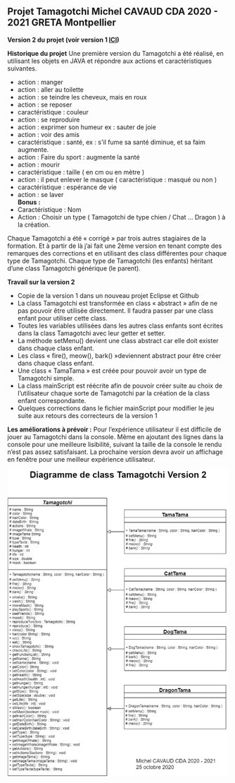 ## **Projet Tamagotchi Michel CAVAUD CDA 2020 - 2021 GRETA Montpellier**

**Version 2 du projet (voir version 1 [ICI](https://github.com/Michel-Cavaud/Tamamgotchi))**

**Historique du projet**
Une première version du Tamagotchi a été réalisé, en utilisant les objets en JAVA et répondre aux actions et caractéristiques suivantes.
- action : manger  
- action : aller au toilette  
- action : se teindre les cheveux, mais en roux  
- action : se reposer  
- caractéristique : couleur  
- action : se reproduire  
- action : exprimer son humeur ex : sauter de joie  
- action : voir des amis  
- caractéristique : santé, ex : s'il fume sa santé diminue, et sa faim augmente.  
- action : Faire du sport : augmente la santé  
- action : mourir  
- caractéristique : taille ( en cm ou en mètre )  
- action : il peut enlever le masque ( caractéristique : masqué ou non )  
- caractéristique : espérance de vie  
- action : se laver  
**Bonus :**  
- Caractéristique : Nom  
- Action : Choisir un type ( Tamagotchi de type chien / Chat ... Dragon ) à la création.

Chaque Tamagotchi a été « corrigé » par trois autres stagiaires de la formation. Et à partir de là j’ai fait une 2ème version en tenant compte des remarques des corrections et en utilisant des class différentes pour chaque type de Tamagotchi. Chaque type de Tamagotchi (les enfants) héritant d’une class Tamagotchi générique (le parent).

**Travail sur la version 2**

 - Copie de la version 1 dans un nouveau projet Eclipse et Github
 - La class Tamagotchi est transformée en class « abstract » afin de ne
   pas pouvoir être utilisée directement. Il faudra passer par une class
   enfant pour utiliser cette class.
 - Toutes les variables utilisées dans les autres class enfants sont
   écrites dans la class Tamagotchi avec leur getter et setter.
 - La méthode setMenu() devient une class abstract car elle doit exister
   dans chaque class enfant.
 - Les class « fire(), meow(), bark() »deviennent abstract pour être
   créer dans chaque class enfant.
 - Une class « TamaTama » est créée pour pouvoir avoir un type de
   Tamagotchi simple.
 - La class mainScript est réécrite afin de pouvoir créer suite au choix
   de l’utilisateur chaque sorte de Tamagotchi par la création de la
   class enfant correspondante.
 - Quelques corrections dans le fichier mainScript pour modifier le jeu
   suite aux retours des correcteurs de la version 1

**Les améliorations à prévoir :**
Pour l’expérience utilisateur il est difficile de jouer au Tamagotchi dans la console. Même en ajoutant des lignes dans la console pour une meilleure lisibilité, suivant la taille de la console le rendu n’est pas assez satisfaisant. La prochaine version devra avoir un affichage en fenêtre pour une meilleur expérience utilisateur.

![Diagramme de class](https://github.com/Michel-Cavaud/TamamgotchiV2/raw/master/Images/Diagramme%20de%20class%20Tamagotchi%20V2.png)
